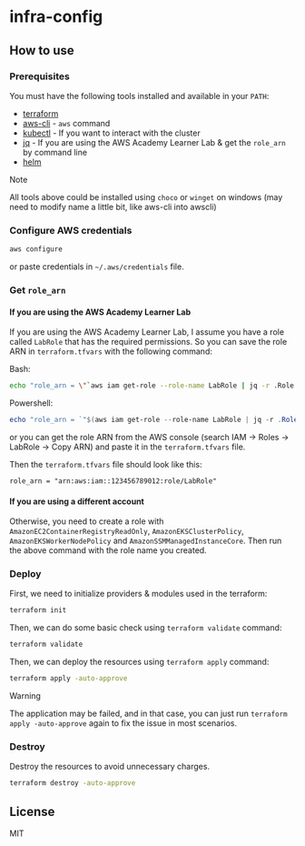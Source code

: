# infra-config

## How to use

### Prerequisites

You must have the following tools installed and available in your `PATH`:

- [terraform](https://developer.hashicorp.com/terraform/install)
- [aws-cli](https://docs.aws.amazon.com/cli/latest/userguide/getting-started-install.html) - `aws` command
- [kubectl](https://kubernetes.io/docs/tasks/tools/) - If you want to interact with the cluster
- [jq](https://jqlang.github.io/jq/) - If you are using the AWS Academy Learner Lab & get the `role_arn` by command line
- [helm](https://helm.sh/zh/docs/intro/quickstart/)

> [!NOTE]
> All tools above could be installed using `choco` or `winget` on windows (may need to modify name a little bit, like aws-cli into awscli)

### Configure AWS credentials

```bash
aws configure
```

or paste credentials in `~/.aws/credentials` file.


### Get `role_arn`

#### If you are using the AWS Academy Learner Lab

If you are using the AWS Academy Learner Lab, I assume you have a role called `LabRole` that has the required permissions. So you can save the role ARN in `terraform.tfvars` with the following command:

Bash:
```bash
echo "role_arn = \"`aws iam get-role --role-name LabRole | jq -r .Role.Arn`\"" | tee terraform.tfvars
```
Powershell:
```powershell
echo "role_arn = `"$(aws iam get-role --role-name LabRole | jq -r .Role.Arn)`"" | tee terraform.tfvars
```

or you can get the role ARN from the AWS console (search IAM -> Roles -> LabRole -> Copy ARN) and paste it in the `terraform.tfvars` file.

Then the `terraform.tfvars` file should look like this:

```
role_arn = "arn:aws:iam::123456789012:role/LabRole"
```

#### If you are using a different account

Otherwise, you need to create a role with `AmazonEC2ContainerRegistryReadOnly`, `AmazonEKSClusterPolicy`, `AmazonEKSWorkerNodePolicy` and `AmazonSSMManagedInstanceCore`. Then run the above command with the role name you created.

### Deploy

First, we need to initialize providers & modules used in the terraform:

```bash
terraform init
```

Then, we can do some basic check using `terraform validate` command:

```bash
terraform validate
```

Then, we can deploy the resources using `terraform apply` command:

```bash
terraform apply -auto-approve
```

> [!WARNING]
> The application may be failed, and in that case, you can just run `terraform apply -auto-approve` again to fix the issue in most scenarios.

### Destroy

Destroy the resources to avoid unnecessary charges.

```bash
terraform destroy -auto-approve
```
<!-- 
## Partial Tests

### Istio

Switch to the `bookinfo` branch:
```sh
git checkout origin/bookinfo
```

Deploy using the following commands:
```sh
terraform init
terraform apply -auto-approve
```

After a successful deployment, the example application should be running normally.

Export the `INGRESS_HOST` variable:
```sh
export INGRESS_HOST=$(kubectl -n istio-ingress get service istio-ingress -o jsonpath='{.status.loadBalancer.ingress[0].hostname}')
```

Send 100 requests to the application:
```sh
for i in $(seq 1 100); do curl -s -o /dev/null "http://$INGRESS_HOST/productpage" ; done
```

Then, start the Kiali dashboard:
```sh
istioctl dashboard kiali
```

You should see the traffic graph in the Kiali dashboard.

### Redis Cluster

0. Prerequirity: [redis-cli](https://redis.io/docs/latest/operate/rs/references/cli-utilities/redis-cli/)

1. Get redis cluster password using command below:

```bash
export REDIS_PASSWORD=$(kubectl get secret --namespace redis-cluster redis-cluster -o jsonpath="{.data.redis-password}" | base64 --decode)
```

2. Expose redis-cluster service to local port (e.g. 6379):

```bash
kubectl port-forward svc/redis-cluster -n redis-cluster 6379:6379
```

> [!WARNING]
> If you are running redis or other device at local, do not use the same port since the traffic will collid and redirect to somewhere you don't mean it to be.

3. Start another terminal, connect to redis using redis-cli:

```bash
redis-cli -h localhost -p 6379 -a $REDIS_PASSWORD
```

if operate successfully, you will see the redis-cli prompt like `localhost:6379> `.

4. Test redis-cluster:

```
localhost:6379> info
```

You should see the redis information like `cluster_enabled:1`.

### PostgreSQL HA

0. Prerequirity: [postgresql](https://www.postgresql.org/download/linux/debian/)
    - postgresql
    - postgresql-common
    - postgresql-client-\[version\]

1. Get postgresql password using command below:

```bash
kubectl get secret --namespace postgres-operator postgresql-ha-pguser-test -o jsonpath="{.data.password}" | base64 --decode
```

2. Expose postgres cluster to local port (e.g. 5432):

```bash
kubectl port-forward svc/postgresql-ha-pgbouncer -n postgres-operator 5432:5432
```

> [!WARNING]
> If you are running postgres or other device at local, do not use the same port since the traffic will collid and redirect to somewhere you don't mean it to be.

3. Start another terminal, connect to postgres using psql:

```bash
psql postgres -h localhost -p 5432 -U test -W
```

Then input the password you got in step 1. (Or just do the command follow before using psql to auto input password)

```bash
PGPASSWORD=$(kubectl get secret --namespace postgres-operator postgres-ha-pguser-test -o jsonpath="{.data.password}" | base64 --decode)
```

If operate successfully, you will see the psql prompt like `postgres=> `.

4. Test postgres cluster:

```
postgres=> \dconfig
```

You should see the postgres configurations on the remote.

### Pulsar 
TODO to be tested

0. Prerequirity: [pulsarcli](https://github.com/streamnative/pulsarctl)


1. Expose pulsar service to local port (e.g. 6650):

```bash
kubectl port-forward svc/pulsar-local-proxy -n pulsar 6650:6650
```

> [!WARNING]
> If you are running pulsar or other device at local, do not use the same port since the traffic will collid and redirect to somewhere you don't mean it to be.

2. Then you can access pulsar service 

```bash
pulsarctl topic list
```

TODO configure pulsar manager & grafana

### Main API Service

TODO add main-api-service test

### AI Model Operator

- See Lab Test Video 
TODO to be configured

### Admin Panel

1. Expose Admin Panel to localhost:
```bash
kubectl port-forward service/admin-panel 3000:3000 -n admin-panel
```

> [!WARNING]
> If you are running other device at local, do not use the same port since the traffic will collid and redirect to somewhere you don't mean it to be.

2. Access Admin Panel through browser:
```bash
http://localhost:3000/admin
```

For more detailed instructions, refer to the [Admin Panel Repository](https://github.com/uplion/admin-panel).

### Frontend

1. Expose Admin Panel to localhost:
```bash
kubectl port-forward service/frontend 3001:3000 -n frontend
```

> [!WARNING]
> If you are running other device at local, do not use the same port since the traffic will collid and redirect to somewhere you don't mean it to be.

2. Access Admin Panel through browser:
```bash
http://localhost:3001
```

For more detailed instructions, refer to the [Frontend Repository](https://github.com/uplion/frontend).

### Ingress Gateway

TODO add ingress gateway test

### Overall

-  -->

## License

MIT